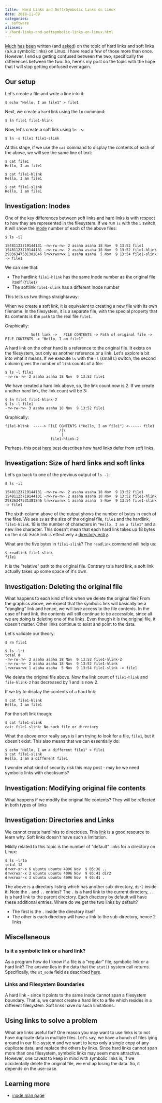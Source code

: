 ```yaml
---
title:  Hard Links and Soft/Symbolic Links on Linux
date: 2018-11-09
categories:
-  software
aliases:
- /hard-links-and-softsymbolic-links-on-linux.html
---
```


[Much](https://medium.com/@wendymayorgasegura/what-is-the-difference-between-a-hard-link-and-a-symbolic-link-8c0493041b62) 
[has](https://medium.com/@meghamohan/hard-link-and-symbolic-link-3cad74e5b5dc) [been](https://medium.com/meatandmachines/explaining-the-difference-between-hard-links-symbolic-links-using-bruce-lee-32828832e8d3) written (and [asked](https://stackoverflow.com/questions/185899/what-is-the-difference-between-a-symbolic-link-and-a-hard-link)) 
on the topic of hard links and soft links (a.k.a symbolic links) on Linux. I have read a few of those more than once.
However, I end up getting confused between the two, specifically the differences between the two. So, here's 
my post on the topic with the hope that I will stop getting confused ever again.

## Our setup

Let's create a file and write a line into it:

```
$ echo "Hello, I am file1" > file1
```

Next, we create a `hard` link using the `ln` command:

```
$ ln file1 file1-hlink
```

Now, let's create a soft link using `ln -s`:

```
$ ln -s file1 file1-slink
```

At this stage, if we use the `cat` command to display the contents of each of the above, we
will see the same line of text:

```
$ cat file1
Hello, I am file1

$ cat file1-hlink
Hello, I am file1

$ cat file1-slink
Hello, I am file1
```
## Investigation: Inodes

One of the key differences between soft links and hard links is with respect to how they are represented
in the filesystem. If we run `ls` with the `i` switch, it will show the [inode](https://en.wikipedia.org/wiki/Inode)
number of each of the above files:

```
$ ls -il

15481123719144131 -rw-rw-rw- 2 asaha asaha 18 Nov  9 13:52 file1
15481123719144131 -rw-rw-rw- 2 asaha asaha 18 Nov  9 13:52 file1-hlink
29836347531381846 lrwxrwxrwx 1 asaha asaha  5 Nov  9 13:54 file1-slink -> file1
```

We can see that:

- The hardlink `file1-hlink` has the same Inode number as the original file itself (`file1`)
- The softlink `file1-slink` has a different Inode number

This tells us two things straightaway:

When we create a soft link, it is equivalent to creating a new file with its own filename. In the filesystem, 
it is a separate file, with the special property that its contents is the `path` to the real file `file1`.

Graphically:

```
            Soft link ->   FILE CONTENTS -> Path of original file -> FILE CONTENTS -> "Hello, I am file1"
```

A hard link on the other hand is a reference to the original file. It exists on the filesystem, but only as another
reference or a link. Let's explore a bit into what it means. If we execute `ls` with the `-l` (small `L`) switch, the
second column gives the number of `link` counts of a file:

```
$ ls -l file1
-rw-rw-rw- 2 asaha asaha 18 Nov  9 13:52 file1
```

We have created a hard link above, so, the link count now is 2. If we create another hard link, the link count will be 3:

```
$ ln file1 file1-hlink-2
$ ls -l file1
-rw-rw-rw- 3 asaha asaha 18 Nov  9 13:52 file1
```

Graphically:

```
file1-hlink  -----> FILE CONTENTS ("Hello, I am file1") <------ file1
                         /|\ 
                          |
                     file1-hlink-2
```

Perhaps, this post [here](https://linuxgazette.net/35/tag/links.html) best describes how hard links defer from
soft links.

## Investigation: Size of hard links and soft links

Let's go back to one of the previous output of `ls -l`:

```
$ ls -il

15481123719144131 -rw-rw-rw- 2 asaha asaha 18 Nov  9 13:52 file1
15481123719144131 -rw-rw-rw- 2 asaha asaha 18 Nov  9 13:52 file1-hlink
29836347531381846 lrwxrwxrwx 1 asaha asaha  5 Nov  9 13:54 file1-slink -> file1
```

The sixth column above of the output shows the number of bytes in each of the files. We see `18` as the size
of the original file, `file1` and the hardlink, `file1-hlink`. 18 is the number of characters in `"Hello, I am a file1"`
and a new line character. This doesn't mean that each hard link takes up 18 bytes on the disk. Each link is effectively
a [directory entry](https://ext4.wiki.kernel.org/index.php/Ext4_Disk_Layout#Directory_Entries).

What are the five bytes in `file1-slink`? The `readlink` command will help us:

```
$ readlink file1-slink
file1
```
It is the "relative" path to the original file. Contrary to a hard link, a soft link actually takes up some space of it's
own.

## Investigation: Deleting the original file

What happens to each kind of link when we delete the original file? From the graphics above, we expect that the symbolic
link will basically be a "dangling" link and hence, we will lose access to the file contents. In the case of hard link, the contents will still continue to be accessible, since all we are doing is deleting one of the links. Even though it is the original file,
it doesn't matter. Other links continue to exist and point to the data.

Let's validate our theory:

```
$ rm file1

$ ls -lrt
total 0
-rw-rw-rw- 2 asaha asaha 18 Nov  9 13:52 file1-hlink-2
-rw-rw-rw- 2 asaha asaha 18 Nov  9 13:52 file1-hlink
lrwxrwxrwx 1 asaha asaha  5 Nov  9 13:54 file1-slink -> file1
```

We delete the original file above. Now the link count of `file1-hlink` and `file-hlink-2` has decreased by 1 and
is now 2.

If we try to display the contents of a hard link:

```
$ cat file1-hlink
Hello, I am file1
```

For the soft link though:

```
$ cat file1-slink
cat: file1-slink: No such file or directory
```

What the above error really says is I am trying to look for a file, `file1`, but it doesn't exist. This also means that
we can essentially do:

```
$ echo "Hello, I am a different file1" > file1
$ cat file1-slink
Hello, I am a different file1
```

I wonder what kind of security risk this may post - may be we need symbolic links with checksums?

## Investigation: Modifying original file contents

What happens if we modify the original file contents? They will be reflected in both types of links

## Investigation: Directories and Links

We cannot create hardlinks to directories. This [link](https://askubuntu.com/questions/210741/why-are-hard-links-not-allowed-for-directories) is a good resource to learn why. Soft links doesn't have such a limitation.

Mildly related to this topic is the number of "default" links for a directory on Linux:

```
$ ls -lrta
total 12
drwxr-xr-x 6 ubuntu ubuntu 4096 Nov  9 05:38 ..
drwxrwxr-x 2 ubuntu ubuntu 4096 Nov  9 05:41 dir2
drwxrwxr-x 3 ubuntu ubuntu 4096 Nov  9 05:41 .
```

The above is a directory listing which has another sub-directory, `dir2` inside it. Note the `.` and `..` entries? The `.` is
a hard link to the current directory, `..` is a hard link to the parent directory. Each directory by default will have these
additional entries. Where do we get the two links by default?

- The first is the `.` inside the directory itself
- The other is each directory will have a link to the sub-directory, hence 2 links

## Miscellaneous

### Is it a symbolic link or a hard link?

As a program how do I know if a file is a "regular" file, symbolic link or a hard link? The answer lies in the
data that the `stat()` system call returns. Specifically, the `st_mode` field as described [here](http://man7.org/linux/man-pages/man7/inode.7.html).

### Links and Filesystem Boundaries

A hard link - since it points to the same Inode cannot span a filesystem boundary. That is, we cannot create a hard link
to a file which resides in a different filesystem. Soft links have no such limitations.

## Using links to solve a problem

What are links useful for? One reason you may want to use links is to not have duplicate data in multiple files.
Let's say, we have a bunch of files lying around in our file-system and we want to keep only a single copy of any duplicate
data, and replace the others by links. Since hard links cannot span more than one filesystem, symbolic links may seem more
attractive. However, one caveat to keep in mind with symbolic links is, if we accidentally delete the original file, we end up 
losing the data. So, it depends on the use-case. 

## Learning more

- [inode man page](http://man7.org/linux/man-pages/man7/inode.7.html)
